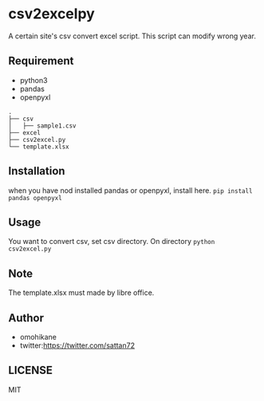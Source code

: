 # csv2excelpy

A certain site's csv convert excel script. This script can modify wrong year.

## Requirement

- python3
- pandas 
- openpyxl

```
.
├── csv
│   ├── sample1.csv
├── excel
├── csv2excel.py
└── template.xlsx

```

## Installation

when you have nod installed pandas or openpyxl, install here.
`pip install pandas openpyxl`

## Usage

You want to convert csv, set csv directory.
On directory `python csv2excel.py`

## Note

The template.xlsx must made by libre office. 

## Author

- omohikane
- twitter:https://twitter.com/sattan72

## LICENSE
MIT
